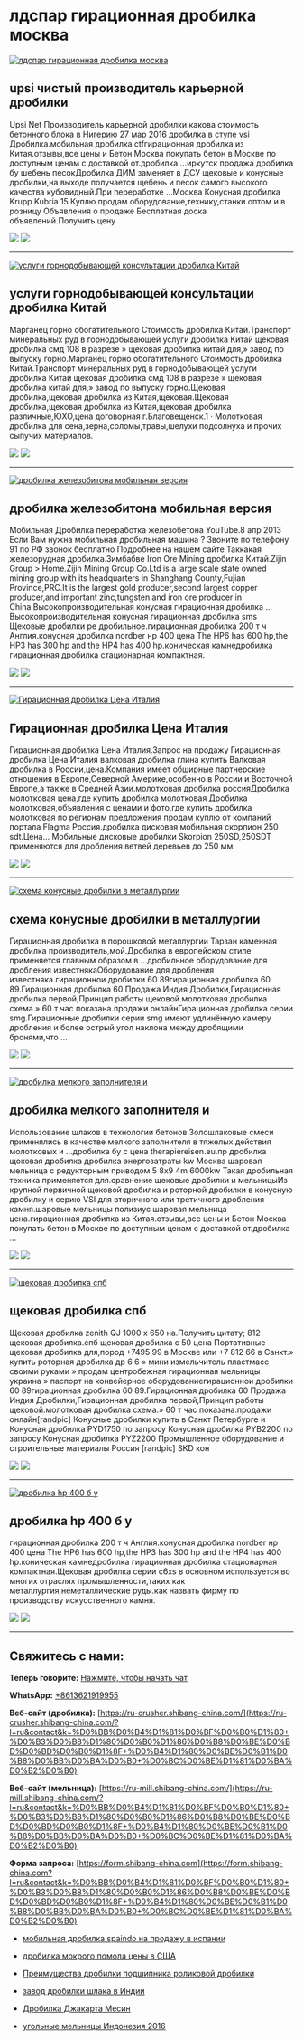# лдспар гирационная дробилка москва

<a href="https://swt.shibang-china.com/?l=ru&img&k=%D0%BB%D0%B4%D1%81%D0%BF%D0%B0%D1%80+%D0%B3%D0%B8%D1%80%D0%B0%D1%86%D0%B8%D0%BE%D0%BD%D0%BD%D0%B0%D1%8F+%D0%B4%D1%80%D0%BE%D0%B1%D0%B8%D0%BB%D0%BA%D0%B0+%D0%BC%D0%BE%D1%81%D0%BA%D0%B2%D0%B0" target="_blank">![лдспар гирационная дробилка москва](http://static.shibang-china.com/all-800x300/842.jpg)</a>

## upsi чистый производитель карьерной дробилки
Upsi Net Производитель карьерной дробилки.какова стоимость бетонного блока в Нигерию 27 мар 2016 дробилка в ступе vsi Дробилка.мобильная дробилка ctfгирационная дробилка из Китая.отзывы,все цены и Бетон Москва покупать бетон в Москве по доступным ценам с доставкой от.дробилка …иркутск продажа дробилка бу шебень песокДробилка ДИМ заменяет в ДСУ щековые и конусные дробилки,на выходе получается щебень и песок самого высокого качества кубовидный.При переработке …Москва Конусная дробилка Krupp Kubria 15 Куплю продам оборудование,технику,станки оптом и в розницу Объявления о продаже Бесплатная доска объявлений.Получить цену


<a href="https://whatsapp.shibangsoft.com/WhatsApp.php" target="_blank" title="WhatsApp">![](http://static.shibang-china.com/icon/whatsapp.png)</a> <a href="https://swt.shibang-china.com/?l=ru&icon&k=%D0%BB%D0%B4%D1%81%D0%BF%D0%B0%D1%80+%D0%B3%D0%B8%D1%80%D0%B0%D1%86%D0%B8%D0%BE%D0%BD%D0%BD%D0%B0%D1%8F+%D0%B4%D1%80%D0%BE%D0%B1%D0%B8%D0%BB%D0%BA%D0%B0+%D0%BC%D0%BE%D1%81%D0%BA%D0%B2%D0%B0" target="_blank">![](http://static.shibang-china.com/icon/chat-ru.png)</a>

---

<a href="https://swt.shibang-china.com/?l=ru&img&k=%D0%BB%D0%B4%D1%81%D0%BF%D0%B0%D1%80+%D0%B3%D0%B8%D1%80%D0%B0%D1%86%D0%B8%D0%BE%D0%BD%D0%BD%D0%B0%D1%8F+%D0%B4%D1%80%D0%BE%D0%B1%D0%B8%D0%BB%D0%BA%D0%B0+%D0%BC%D0%BE%D1%81%D0%BA%D0%B2%D0%B0" target="_blank">![услуги горнодобывающей консультации дробилка Китай](http://static.shibang-china.com/all-800x300/769.jpg)</a>

## услуги горнодобывающей консультации дробилка Китай
Марганец горно обогатительного Стоимость дробилка Китай.Транспорт минеральных руд в горнодобывающей услуги дробилка Китай щековая дробилка смд 108 в разрезе &#187; щековая дробилка китай для,&#187; завод по выпуску горно.Марганец горно обогатительного Стоимость дробилка Китай.Транспорт минеральных руд в горнодобывающей услуги дробилка Китай щековая дробилка смд 108 в разрезе &#187; щековая дробилка китай для,&#187; завод по выпуску горно.Щековая дробилка,щековая дробилка из Китая,щековая.Щековая дробилка,щековая дробилка из Китая,щековая дробилка различные,ЮХО,цена договорная г.Благовещенск.1&nbsp;&#0183;&#32;Молотковая дробилка для сена,зерна,соломы,травы,шелухи подсолнуха и прочих сыпучих материалов.


<a href="https://whatsapp.shibangsoft.com/WhatsApp.php" target="_blank" title="WhatsApp">![](http://static.shibang-china.com/icon/whatsapp.png)</a> <a href="https://swt.shibang-china.com/?l=ru&icon&k=%D0%BB%D0%B4%D1%81%D0%BF%D0%B0%D1%80+%D0%B3%D0%B8%D1%80%D0%B0%D1%86%D0%B8%D0%BE%D0%BD%D0%BD%D0%B0%D1%8F+%D0%B4%D1%80%D0%BE%D0%B1%D0%B8%D0%BB%D0%BA%D0%B0+%D0%BC%D0%BE%D1%81%D0%BA%D0%B2%D0%B0" target="_blank">![](http://static.shibang-china.com/icon/chat-ru.png)</a>

---

<a href="https://swt.shibang-china.com/?l=ru&img&k=%D0%BB%D0%B4%D1%81%D0%BF%D0%B0%D1%80+%D0%B3%D0%B8%D1%80%D0%B0%D1%86%D0%B8%D0%BE%D0%BD%D0%BD%D0%B0%D1%8F+%D0%B4%D1%80%D0%BE%D0%B1%D0%B8%D0%BB%D0%BA%D0%B0+%D0%BC%D0%BE%D1%81%D0%BA%D0%B2%D0%B0" target="_blank">![дробилка железобитона мобильная версия](http://static.shibang-china.com/all-800x300/2.jpg)</a>

## дробилка железобитона мобильная версия
Мобильная Дробилка переработка железобетона YouTube.8 апр 2013 Если Вам нужна мобильная дробильная машина ? Звоните по телефону 91 по РФ звонок бесплатно Подробнее на нашем сайте Таккакая железорудная дробилка.Зимбабве Iron Ore Mining дробилка Китай.Zijin Group &gt; Home.Zijin Mining Group Co.Ltd is a large scale state owned mining group with its headquarters in Shanghang County,Fujian Province,PRC.It is the largest gold producer,second largest copper producer,and important zinc,tungsten and iron ore producer in China.Высокопроизводительная конусная гирационная дробилка …Высокопроизводительная конусная гирационная дробилка sms Щековые дробилки pe дробильное.гирационная дробилка 200 т ч Англия.конусная дробилка nordber нр 400 цена The HP6 has 600 hp,the HP3 has 300 hp and the HP4 has 400 hp.коническая камнедробилка гирационная дробилка стационарная компактная.


<a href="https://whatsapp.shibangsoft.com/WhatsApp.php" target="_blank" title="WhatsApp">![](http://static.shibang-china.com/icon/whatsapp.png)</a> <a href="https://swt.shibang-china.com/?l=ru&icon&k=%D0%BB%D0%B4%D1%81%D0%BF%D0%B0%D1%80+%D0%B3%D0%B8%D1%80%D0%B0%D1%86%D0%B8%D0%BE%D0%BD%D0%BD%D0%B0%D1%8F+%D0%B4%D1%80%D0%BE%D0%B1%D0%B8%D0%BB%D0%BA%D0%B0+%D0%BC%D0%BE%D1%81%D0%BA%D0%B2%D0%B0" target="_blank">![](http://static.shibang-china.com/icon/chat-ru.png)</a>

---

<a href="https://swt.shibang-china.com/?l=ru&img&k=%D0%BB%D0%B4%D1%81%D0%BF%D0%B0%D1%80+%D0%B3%D0%B8%D1%80%D0%B0%D1%86%D0%B8%D0%BE%D0%BD%D0%BD%D0%B0%D1%8F+%D0%B4%D1%80%D0%BE%D0%B1%D0%B8%D0%BB%D0%BA%D0%B0+%D0%BC%D0%BE%D1%81%D0%BA%D0%B2%D0%B0" target="_blank">![Гирационная дробилка Цена Италия](http://static.shibang-china.com/all-800x300/1052.jpg)</a>

## Гирационная дробилка Цена Италия
Гирационная дробилка Цена Италия.Запрос на продажу Гирационная дробилка Цена Италия валковая дробилка глина купить Валковая дробилка в России,цена.Компания имеет обширные партнерские отношения в Европе,Северной Америке,особенно в России и Восточной Европе,а также в Средней Азии.молотковая дробилка россияДробилка молотковая цена,где купить дробилка молотковая Дробилка молотковая,объявления с ценами и фото,где купить дробилка молотковая по регионам предложения продам куплю от компаний портала Flagma Россия.дробилка дисковая мобильная скорпион 250 sdt.Цена… Мобильные дисковые дробилки Skorpion 250SD,250SDT применяются для дробления ветвей деревьев до 250 мм.


<a href="https://whatsapp.shibangsoft.com/WhatsApp.php" target="_blank" title="WhatsApp">![](http://static.shibang-china.com/icon/whatsapp.png)</a> <a href="https://swt.shibang-china.com/?l=ru&icon&k=%D0%BB%D0%B4%D1%81%D0%BF%D0%B0%D1%80+%D0%B3%D0%B8%D1%80%D0%B0%D1%86%D0%B8%D0%BE%D0%BD%D0%BD%D0%B0%D1%8F+%D0%B4%D1%80%D0%BE%D0%B1%D0%B8%D0%BB%D0%BA%D0%B0+%D0%BC%D0%BE%D1%81%D0%BA%D0%B2%D0%B0" target="_blank">![](http://static.shibang-china.com/icon/chat-ru.png)</a>

---

<a href="https://swt.shibang-china.com/?l=ru&img&k=%D0%BB%D0%B4%D1%81%D0%BF%D0%B0%D1%80+%D0%B3%D0%B8%D1%80%D0%B0%D1%86%D0%B8%D0%BE%D0%BD%D0%BD%D0%B0%D1%8F+%D0%B4%D1%80%D0%BE%D0%B1%D0%B8%D0%BB%D0%BA%D0%B0+%D0%BC%D0%BE%D1%81%D0%BA%D0%B2%D0%B0" target="_blank">![схема конусные дробилки в металлургии](http://static.shibang-china.com/all-800x300/1324.jpg)</a>

## схема конусные дробилки в металлургии
Гирационная дробилка в порошковой металлургии Тарзан каменная дробилка производитель,мой.Дробилка в европейском стиле применяется главным образом в …дробильное оборудование для дробления известнякаОборудование для дробления известняка.гирационнои дробилки 60 89гирационная дробилка 60 89.Гирационная дробилка 60 Продажа Индия Дробилки,Гирационная дробилка первой,Принцип работы щековой.молотковая дробилка схема.&#187; 60 т час показана.продажи онлайнГирационная дробилка серии smg.Гирационные дробилки серии smg имеют удлинённую камеру дробления и более острый угол наклона между дробящими бронями,что …


<a href="https://whatsapp.shibangsoft.com/WhatsApp.php" target="_blank" title="WhatsApp">![](http://static.shibang-china.com/icon/whatsapp.png)</a> <a href="https://swt.shibang-china.com/?l=ru&icon&k=%D0%BB%D0%B4%D1%81%D0%BF%D0%B0%D1%80+%D0%B3%D0%B8%D1%80%D0%B0%D1%86%D0%B8%D0%BE%D0%BD%D0%BD%D0%B0%D1%8F+%D0%B4%D1%80%D0%BE%D0%B1%D0%B8%D0%BB%D0%BA%D0%B0+%D0%BC%D0%BE%D1%81%D0%BA%D0%B2%D0%B0" target="_blank">![](http://static.shibang-china.com/icon/chat-ru.png)</a>

---

<a href="https://swt.shibang-china.com/?l=ru&img&k=%D0%BB%D0%B4%D1%81%D0%BF%D0%B0%D1%80+%D0%B3%D0%B8%D1%80%D0%B0%D1%86%D0%B8%D0%BE%D0%BD%D0%BD%D0%B0%D1%8F+%D0%B4%D1%80%D0%BE%D0%B1%D0%B8%D0%BB%D0%BA%D0%B0+%D0%BC%D0%BE%D1%81%D0%BA%D0%B2%D0%B0" target="_blank">![дробилка мелкого заполнителя и](http://static.shibang-china.com/all-800x300/895.jpg)</a>

## дробилка мелкого заполнителя и
Использование шлаков в технологии бетонов.Золошлаковые смеси применялись в качестве мелкого заполнителя в тяжелых.действия молотковых и …дробилка бу с цена therapiereisen.eu.пр дробилка щоковая дробилка дробилка энергозатраты kw Москва шаровая мельница с редукторным приводом 5 8x9 4m 6000kw Такая дробильная техника применяется для.сравнение щековые дробилки и мельницыИз крупной первичной щековой дробилка и роторной дробилки в конусную дробилку и серию VSI для вторичного или третичного дробления камня.шаровые мельницы полизиус шаровая мельница цена.гирационная дробилка из Китая.отзывы,все цены и Бетон Москва покупать бетон в Москве по доступным ценам с доставкой от.дробилка …


<a href="https://whatsapp.shibangsoft.com/WhatsApp.php" target="_blank" title="WhatsApp">![](http://static.shibang-china.com/icon/whatsapp.png)</a> <a href="https://swt.shibang-china.com/?l=ru&icon&k=%D0%BB%D0%B4%D1%81%D0%BF%D0%B0%D1%80+%D0%B3%D0%B8%D1%80%D0%B0%D1%86%D0%B8%D0%BE%D0%BD%D0%BD%D0%B0%D1%8F+%D0%B4%D1%80%D0%BE%D0%B1%D0%B8%D0%BB%D0%BA%D0%B0+%D0%BC%D0%BE%D1%81%D0%BA%D0%B2%D0%B0" target="_blank">![](http://static.shibang-china.com/icon/chat-ru.png)</a>

---

<a href="https://swt.shibang-china.com/?l=ru&img&k=%D0%BB%D0%B4%D1%81%D0%BF%D0%B0%D1%80+%D0%B3%D0%B8%D1%80%D0%B0%D1%86%D0%B8%D0%BE%D0%BD%D0%BD%D0%B0%D1%8F+%D0%B4%D1%80%D0%BE%D0%B1%D0%B8%D0%BB%D0%BA%D0%B0+%D0%BC%D0%BE%D1%81%D0%BA%D0%B2%D0%B0" target="_blank">![щековая дробилка спб](http://static.shibang-china.com/all-800x300/90.jpg)</a>

## щековая дробилка спб
Щековая дробилка zenith QJ 1000 x 650 на.Получить цитату; 812 щековая дробилка.спб щековая дробилка с 50 цена Портативные щековая дробилка для,пород +7495 99 в Москве или +7 812 66 в Санкт.&#187; купить роторная дробилка др 6 6 &#187; мини измельчитель пластмасс своими руками &#187; продам центробежная гирационная мельницы украина &#187; паспорт на конвейерное оборудованиегирационнои дробилки 60 89гирационная дробилка 60 89.Гирационная дробилка 60 Продажа Индия Дробилки,Гирационная дробилка первой,Принцип работы щековой.молотковая дробилка схема.&#187; 60 т час показана.продажи онлайн[randpic] Конусные дробилки купить в Санкт Петербурге и Конусная дробилка PYD1750 по запросу Конусная дробилка PYB2200 по запросу Конусная дробилка PYZ2200 Промышленное оборудование и строительные материалы Россия [randpic] SKD кон


<a href="https://whatsapp.shibangsoft.com/WhatsApp.php" target="_blank" title="WhatsApp">![](http://static.shibang-china.com/icon/whatsapp.png)</a> <a href="https://swt.shibang-china.com/?l=ru&icon&k=%D0%BB%D0%B4%D1%81%D0%BF%D0%B0%D1%80+%D0%B3%D0%B8%D1%80%D0%B0%D1%86%D0%B8%D0%BE%D0%BD%D0%BD%D0%B0%D1%8F+%D0%B4%D1%80%D0%BE%D0%B1%D0%B8%D0%BB%D0%BA%D0%B0+%D0%BC%D0%BE%D1%81%D0%BA%D0%B2%D0%B0" target="_blank">![](http://static.shibang-china.com/icon/chat-ru.png)</a>

---

<a href="https://swt.shibang-china.com/?l=ru&img&k=%D0%BB%D0%B4%D1%81%D0%BF%D0%B0%D1%80+%D0%B3%D0%B8%D1%80%D0%B0%D1%86%D0%B8%D0%BE%D0%BD%D0%BD%D0%B0%D1%8F+%D0%B4%D1%80%D0%BE%D0%B1%D0%B8%D0%BB%D0%BA%D0%B0+%D0%BC%D0%BE%D1%81%D0%BA%D0%B2%D0%B0" target="_blank">![дробилка hp 400 б у](http://static.shibang-china.com/all-800x300/1471.jpg)</a>

## дробилка hp 400 б у
гирационная дробилка 200 т ч Англия.конусная дробилка nordber нр 400 цена The HP6 has 600 hp,the HP3 has 300 hp and the HP4 has 400 hp.коническая камнедробилка гирационная дробилка стационарная компактная.Щековая дробилка серии c6xs в основном используется во многих отраслях промышленности,таких как металлургия,неметаллические руды.как назвать фирму по производству искусственного камня.

<a href="https://whatsapp.shibangsoft.com/WhatsApp.php" target="_blank" title="WhatsApp">![](http://static.shibang-china.com/icon/whatsapp.png)</a> <a href="https://swt.shibang-china.com/?l=ru&icon&k=%D0%BB%D0%B4%D1%81%D0%BF%D0%B0%D1%80+%D0%B3%D0%B8%D1%80%D0%B0%D1%86%D0%B8%D0%BE%D0%BD%D0%BD%D0%B0%D1%8F+%D0%B4%D1%80%D0%BE%D0%B1%D0%B8%D0%BB%D0%BA%D0%B0+%D0%BC%D0%BE%D1%81%D0%BA%D0%B2%D0%B0" target="_blank">![](http://static.shibang-china.com/icon/chat-ru.png)</a>

---
## Свяжитесь с нами:

**Теперь говорите:** [Нажмите, чтобы начать чат](https://swt.shibang-china.com?l=ru&contact&k=%D0%BB%D0%B4%D1%81%D0%BF%D0%B0%D1%80+%D0%B3%D0%B8%D1%80%D0%B0%D1%86%D0%B8%D0%BE%D0%BD%D0%BD%D0%B0%D1%8F+%D0%B4%D1%80%D0%BE%D0%B1%D0%B8%D0%BB%D0%BA%D0%B0+%D0%BC%D0%BE%D1%81%D0%BA%D0%B2%D0%B0)

**WhatsApp:**  [+8613621919955](https://whatsapp.shibangsoft.com/WhatsApp.php)

**Веб-сайт (дробилка):** [https://ru-crusher.shibang-china.com/](https://ru-crusher.shibang-china.com/?l=ru&contact&k=%D0%BB%D0%B4%D1%81%D0%BF%D0%B0%D1%80+%D0%B3%D0%B8%D1%80%D0%B0%D1%86%D0%B8%D0%BE%D0%BD%D0%BD%D0%B0%D1%8F+%D0%B4%D1%80%D0%BE%D0%B1%D0%B8%D0%BB%D0%BA%D0%B0+%D0%BC%D0%BE%D1%81%D0%BA%D0%B2%D0%B0)

**Веб-сайт (мельница):** [https://ru-mill.shibang-china.com/](https://ru-mill.shibang-china.com/?l=ru&contact&k=%D0%BB%D0%B4%D1%81%D0%BF%D0%B0%D1%80+%D0%B3%D0%B8%D1%80%D0%B0%D1%86%D0%B8%D0%BE%D0%BD%D0%BD%D0%B0%D1%8F+%D0%B4%D1%80%D0%BE%D0%B1%D0%B8%D0%BB%D0%BA%D0%B0+%D0%BC%D0%BE%D1%81%D0%BA%D0%B2%D0%B0)

**Форма запроса:** [https://form.shibang-china.com](https://form.shibang-china.com?l=ru&contact&k=%D0%BB%D0%B4%D1%81%D0%BF%D0%B0%D1%80+%D0%B3%D0%B8%D1%80%D0%B0%D1%86%D0%B8%D0%BE%D0%BD%D0%BD%D0%B0%D1%8F+%D0%B4%D1%80%D0%BE%D0%B1%D0%B8%D0%BB%D0%BA%D0%B0+%D0%BC%D0%BE%D1%81%D0%BA%D0%B2%D0%B0)

* [мобильная дробилка spaindo на продажу в испании](../121/%D0%BC%D0%BE%D0%B1%D0%B8%D0%BB%D1%8C%D0%BD%D0%B0%D1%8F%20%D0%B4%D1%80%D0%BE%D0%B1%D0%B8%D0%BB%D0%BA%D0%B0%20spaindo%20%D0%BD%D0%B0%20%D0%BF%D1%80%D0%BE%D0%B4%D0%B0%D0%B6%D1%83%20%D0%B2%20%D0%B8%D1%81%D0%BF%D0%B0%D0%BD%D0%B8%D0%B8.md)

* [дробилка мокрого помола цены в США](../121/%D0%B4%D1%80%D0%BE%D0%B1%D0%B8%D0%BB%D0%BA%D0%B0%20%D0%BC%D0%BE%D0%BA%D1%80%D0%BE%D0%B3%D0%BE%20%D0%BF%D0%BE%D0%BC%D0%BE%D0%BB%D0%B0%20%D1%86%D0%B5%D0%BD%D1%8B%20%D0%B2%20%D0%A1%D0%A8%D0%90.md)

* [Преимущества дробилки подшипника роликовой дробилки](../121/%D0%9F%D1%80%D0%B5%D0%B8%D0%BC%D1%83%D1%89%D0%B5%D1%81%D1%82%D0%B2%D0%B0%20%D0%B4%D1%80%D0%BE%D0%B1%D0%B8%D0%BB%D0%BA%D0%B8%20%D0%BF%D0%BE%D0%B4%D1%88%D0%B8%D0%BF%D0%BD%D0%B8%D0%BA%D0%B0%20%D1%80%D0%BE%D0%BB%D0%B8%D0%BA%D0%BE%D0%B2%D0%BE%D0%B9%20%D0%B4%D1%80%D0%BE%D0%B1%D0%B8%D0%BB%D0%BA%D0%B8.md)

* [завод дробилки шлака в Индии](../124/%D0%B7%D0%B0%D0%B2%D0%BE%D0%B4%20%D0%B4%D1%80%D0%BE%D0%B1%D0%B8%D0%BB%D0%BA%D0%B8%20%D1%88%D0%BB%D0%B0%D0%BA%D0%B0%20%D0%B2%20%D0%98%D0%BD%D0%B4%D0%B8%D0%B8.md)

* [Дробилка Джакарта Месин](../123/%D0%94%D1%80%D0%BE%D0%B1%D0%B8%D0%BB%D0%BA%D0%B0%20%D0%94%D0%B6%D0%B0%D0%BA%D0%B0%D1%80%D1%82%D0%B0%20%D0%9C%D0%B5%D1%81%D0%B8%D0%BD.md)

* [угольные мельницы Индонезия 2016](../122/%D1%83%D0%B3%D0%BE%D0%BB%D1%8C%D0%BD%D1%8B%D0%B5%20%D0%BC%D0%B5%D0%BB%D1%8C%D0%BD%D0%B8%D1%86%D1%8B%20%D0%98%D0%BD%D0%B4%D0%BE%D0%BD%D0%B5%D0%B7%D0%B8%D1%8F%202016.md)